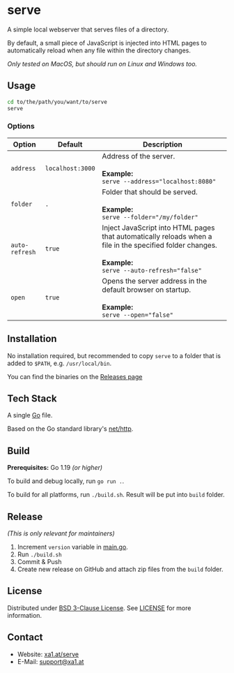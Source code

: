 # serve

A simple local webserver that serves files of a directory.

By default, a small piece of JavaScript is injected into HTML pages to automatically reload when any file within the directory changes.

_Only tested on MacOS, but should run on Linux and Windows too._

## Usage


```sh
cd to/the/path/you/want/to/serve
serve
```

### Options

| Option         | Default          | Description                                                                                                                                                     |
|----------------|------------------|-----------------------------------------------------------------------------------------------------------------------------------------------------------------|
| `address`      | `localhost:3000` | Address of the server.<br><br>**Example:**<br>`serve --address="localhost:8080"`                                                                                |
| `folder`       | `.`              | Folder that should be served.<br><br>**Example:**<br>`serve --folder="/my/folder"`                                                                              |
| `auto-refresh` | `true`           | Inject JavaScript into HTML pages that automatically reloads when a file in the specified folder changes.<br><br>**Example:**<br>`serve --auto-refresh="false"` |
| `open`         | `true`           | Opens the server address in the default browser on startup.<br><br>**Example:**<br>`serve --open="false"`                                                       |

## Installation

No installation required, but recommended to copy `serve` to a folder that is added to `$PATH`, e.g. `/usr/local/bin`.

You can find the binaries on the [Releases page](https://github.com/xa17d/serve/releases)

## Tech Stack

A single [Go](https://go.dev/) file.

Based on the Go standard library's [net/http](https://pkg.go.dev/net/http).

## Build

**Prerequisites:** Go 1.19 _(or higher)_

To build and debug locally, run `go run .`.

To build for all platforms, run `./build.sh`.
Result will be put into `build` folder.

## Release

_(This is only relevant for maintainers)_

1. Increment `version` variable in [main.go](main.go).
2. Run `./build.sh`
3. Commit & Push
4. Create new release on GitHub and attach zip files from the `build` folder.

## License

Distributed under [BSD 3-Clause License](LICENSE). See [LICENSE](LICENSE) for more information.

## Contact

- Website: [xa1.at/serve](https://xa1.at/serve/)
- E-Mail: [support@xa1.at](mailto:support@xa1.at?subject=serve%20app)